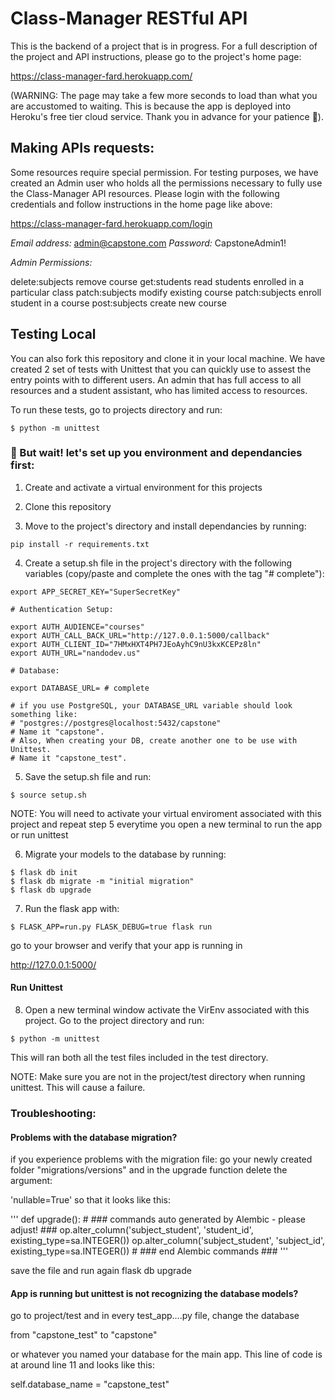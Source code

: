 # Class-Manager RESTful API

This is the backend of a project that is in progress. For a full description of
the project and API instructions, please go to the project's home page:

https://class-manager-fard.herokuapp.com/

(WARNING: The page may take a few more seconds to load than what you are
accustomed to waiting. This is because the app is deployed into Heroku's free
tier cloud service. Thank you in advance for your patience 🙂).

## Making APIs requests:

Some resources require special permission. For testing purposes, we have created
an Admin user who holds all the permissions necessary to fully use the
Class-Manager API resources. Please login with the following credentials and
follow instructions in the home page like above:


https://class-manager-fard.herokuapp.com/login

*Email address:* admin@capstone.com
*Password:* CapstoneAdmin1!

_Admin Permissions:_

delete:subjects remove course
get:students read students enrolled in a particular class
patch:subjects modify existing course
patch:subjects enroll student in a course
post:subjects create new course


## Testing Local

You can also fork this repository and clone it in your local machine.
We have created 2 set of tests with Unittest that you can quickly use to assest
the entry points with to different users. An admin that has full access to all
resources and a student assistant, who has limited access to resources.

To run these tests, go to projects directory and run:


```
$ python -m unittest
```

### 🤚 But wait! let's set up you environment and dependancies first:

1. Create and activate a virtual environment for this projects

2. Clone this repository

3. Move to the project's directory and install dependancies by running:

```
pip install -r requirements.txt
```

4. Create a setup.sh file in the project's directory with the following variables
(copy/paste and complete the ones with the tag "# complete"):
```
export APP_SECRET_KEY="SuperSecretKey"

# Authentication Setup:

export AUTH_AUDIENCE="courses"
export AUTH_CALL_BACK_URL="http://127.0.0.1:5000/callback"
export AUTH_CLIENT_ID="7HMxHXT4PH7JEoAyhC9nU3kxKCEPz8ln"
export AUTH_URL="nandodev.us"

# Database:

export DATABASE_URL= # complete

# if you use PostgreSQL, your DATABASE_URL variable should look something like:
# "postgres://postgres@localhost:5432/capstone"
# Name it "capstone".
# Also, When creating your DB, create another one to be use with Unittest.
# Name it "capstone_test".

```


5. Save the setup.sh file and run:

```
$ source setup.sh
```

NOTE: You will need to activate your virtual enviroment associated with this
project and repeat step 5 everytime you open a new terminal to run the app or
run unittest

6. Migrate your models to the database by running:

```
$ flask db init
$ flask db migrate -m "initial migration"
$ flask db upgrade
```

7. Run the flask app with:

```
$ FLASK_APP=run.py FLASK_DEBUG=true flask run
```

go to your browser and verify that your app is running in

http://127.0.0.1:5000/

#### Run Unittest

8. Open a new terminal window activate the VirEnv associated with this project.
Go to the project directory and run:

```
$ python -m unittest
```

This will ran both all the test files included in the test directory.

NOTE: Make sure you are not in the project/test directory when running unittest.
This will cause a failure.

### Troubleshooting:

#### Problems with the database migration?

if you experience problems with the migration file:
go your newly created folder "migrations/versions" and in the upgrade function delete the argument:

'nullable=True' so that it looks like this:

'''
def upgrade():
    # ### commands auto generated by Alembic - please adjust! ###
    op.alter_column('subject_student', 'student_id',
               existing_type=sa.INTEGER())
    op.alter_column('subject_student', 'subject_id',
               existing_type=sa.INTEGER())
    # ### end Alembic commands ###
'''

save the file and run again flask db upgrade


#### App is running but unittest is not recognizing the database models?

go to project/test and in every test_app....py file, change the database

from "capstone_test" to "capstone"

or whatever you named your database for the main
app. This line of code is at around line 11 and looks like this:

self.database_name = "capstone_test"
